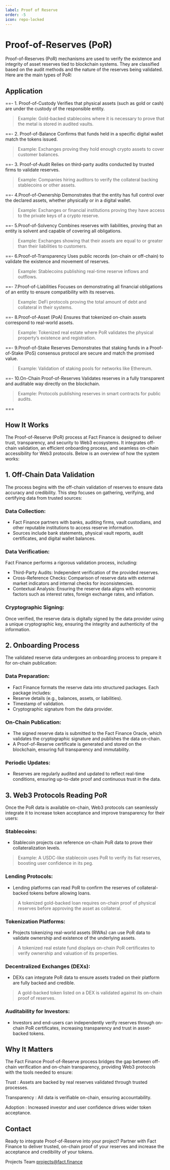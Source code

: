```yaml
---
label: Proof of Reserve
order: -5
icon: repo-locked
---
```


# Proof-of-Reserves (PoR)

Proof-of-Reserves (PoR) mechanisms are used to verify the existence and integrity of asset reserves tied to blockchain systems. They are classified based on the audit methods and the nature of the reserves being validated. Here are the main types of PoR:

## Application 
==- 1. Proof-of-Custody
Verifies that physical assets (such as gold or cash) are under the custody of the responsible entity.
>Example: Gold-backed stablecoins where it is necessary to prove that the metal is stored in audited vaults.

==- 2. Proof-of-Balance
Confirms that funds held in a specific digital wallet match the tokens issued.
>Example: Exchanges proving they hold enough crypto assets to cover customer balances.

==- 3. Proof-of-Audit
Relies on third-party audits conducted by trusted firms to validate reserves.
>Example: Companies hiring auditors to verify the collateral backing stablecoins or other assets.

==- 4.Proof-of-Ownership
Demonstrates that the entity has full control over the declared assets, whether physically or in a digital wallet.
>Example: Exchanges or financial institutions proving they have access to the private keys of a crypto reserve.

==- 5.Proof-of-Solvency
Combines reserves with liabilities, proving that an entity is solvent and capable of covering all obligations.
>Example: Exchanges showing that their assets are equal to or greater than their liabilities to customers.

==- 6.Proof-of-Transparency
Uses public records (on-chain or off-chain) to validate the existence and movement of reserves.
>Example: Stablecoins publishing real-time reserve inflows and outflows.

==- 7.Proof-of-Liabilities
Focuses on demonstrating all financial obligations of an entity to ensure compatibility with its reserves.
>Example: DeFi protocols proving the total amount of debt and collateral in their systems.

==- 8.Proof-of-Asset (PoA)
Ensures that tokenized on-chain assets correspond to real-world assets.
>Example: Tokenized real estate where PoR validates the physical property’s existence and registration.

==- 9.Proof-of-Stake Reserves
Demonstrates that staking funds in a Proof-of-Stake (PoS) consensus protocol are secure and match the promised value.
>Example: Validation of staking pools for networks like Ethereum.

==- 10.On-Chain Proof-of-Reserves
Validates reserves in a fully transparent and auditable way directly on the blockchain.
>Example: Protocols publishing reserves in smart contracts for public audits.

=== 

## How It Works

The Proof-of-Reserve (PoR) process at Fact Finance is designed to deliver trust, transparency, and security to Web3 ecosystems. It integrates off-chain validation, an efficient onboarding process, and seamless on-chain accessibility for Web3 protocols. Below is an overview of how the system works:

## 1. Off-Chain Data Validation

The process begins with the off-chain validation of reserves to ensure data accuracy and credibility. This step focuses on gathering, verifying, and certifying data from trusted sources:
### Data Collection:
- Fact Finance partners with banks, auditing firms, vault custodians, and other reputable institutions to access reserve information.
- Sources include bank statements, physical vault reports, audit certificates, and digital wallet balances.
### Data Verification:
Fact Finance performs a rigorous validation process, including:
- Third-Party Audits: Independent verification of the provided reserves.
- Cross-Reference Checks: Comparison of reserve data with external market indicators and internal checks for inconsistencies.
- Contextual Analysis: Ensuring the reserve data aligns with economic factors such as interest rates, foreign exchange rates, and inflation.

### Cryptographic Signing:
Once verified, the reserve data is digitally signed by the data provider using a unique cryptographic key, ensuring the integrity and authenticity of the information.

## 2. Onboarding Process

The validated reserve data undergoes an onboarding process to prepare it for on-chain publication:
### Data Preparation:
- Fact Finance formats the reserve data into structured packages. Each package includes:
- Reserve details (e.g., balances, assets, or liabilities).
- Timestamp of validation.
- Cryptographic signature from the data provider.

### On-Chain Publication:
- The signed reserve data is submitted to the Fact Finance Oracle, which validates the cryptographic signature and publishes the data on-chain.
- A Proof-of-Reserve certificate is generated and stored on the blockchain, ensuring full transparency and immutability.

### Periodic Updates:
- Reserves are regularly audited and updated to reflect real-time conditions, ensuring up-to-date proof and continuous trust in the data.

## 3. Web3 Protocols Reading PoR

Once the PoR data is available on-chain, Web3 protocols can seamlessly integrate it to increase token acceptance and improve transparency for their users:
### Stablecoins:
- Stablecoin projects can reference on-chain PoR data to prove their collateralization levels.
> Example: A USDC-like stablecoin uses PoR to verify its fiat reserves, boosting user confidence in its peg.

### Lending Protocols:
- Lending platforms can read PoR to confirm the reserves of collateral-backed tokens before allowing loans.
>A tokenized gold-backed loan requires on-chain proof of physical reserves before approving the asset as collateral.

### Tokenization Platforms:
- Projects tokenizing real-world assets (RWAs) can use PoR data to validate ownership and existence of the underlying assets.
>A tokenized real estate fund displays on-chain PoR certificates to verify ownership and valuation of its properties.

### Decentralized Exchanges (DEXs):
- DEXs can integrate PoR data to ensure assets traded on their platform are fully backed and credible.
>A gold-backed token listed on a DEX is validated against its on-chain proof of reserves.

### Auditability for Investors:
- Investors and end-users can independently verify reserves through on-chain PoR certificates, increasing transparency and trust in asset-backed tokens.

## Why It Matters

The Fact Finance Proof-of-Reserve process bridges the gap between off-chain verification and on-chain transparency, providing Web3 protocols with the tools needed to ensure:

Trust
:	Assets are backed by real reserves validated through trusted processes.

Transparency
:	All data is verifiable on-chain, ensuring accountability.

Adoption
:	Increased investor and user confidence drives wider token acceptance.

## Contact 
Ready to integrate Proof-of-Reserve into your project? Partner with Fact Finance to deliver trusted, on-chain proof of your reserves and increase the acceptance and credibility of your tokens.

Projects Team projects@fact.finance
